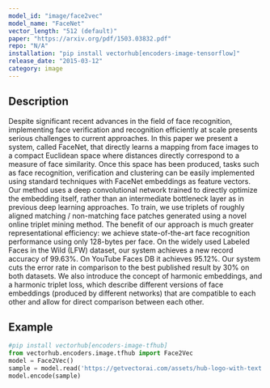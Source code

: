 ```yaml
---
model_id: "image/face2vec"
model_name: "FaceNet"
vector_length: "512 (default)"
paper: "https://arxiv.org/pdf/1503.03832.pdf"
repo: "N/A" 
installation: "pip install vectorhub[encoders-image-tensorflow]"
release_date: "2015-03-12"
category: image
---
```


## Description

Despite significant recent advances in the field of face recognition, implementing face verification and recognition efficiently at scale presents serious challenges to current approaches. In this paper we present a system, called FaceNet, that directly learns a mapping from face images to a compact Euclidean space where distances directly correspond to a measure of face similarity. Once this space has been produced, tasks such as face recognition, verification and clustering can be easily implemented using standard techniques with FaceNet embeddings as feature vectors.
Our method uses a deep convolutional network trained to directly optimize the embedding itself, rather than an intermediate bottleneck layer as in previous deep learning approaches. To train, we use triplets of roughly aligned matching / non-matching face patches generated using a novel online triplet mining method. The benefit of our approach is much greater representational efficiency: we achieve state-of-the-art face recognition performance using only 128-bytes per face.
On the widely used Labeled Faces in the Wild (LFW) dataset, our system achieves a new record accuracy of 99.63%. On YouTube Faces DB it achieves 95.12%. Our system cuts the error rate in comparison to the best published result by 30% on both datasets.
We also introduce the concept of harmonic embeddings, and a harmonic triplet loss, which describe different versions of face embeddings (produced by different networks) that are compatible to each other and allow for direct comparison between each other.

## Example

```python
#pip install vectorhub[encoders-image-tfhub]
from vectorhub.encoders.image.tfhub import Face2Vec
model = Face2Vec()
sample = model.read('https://getvectorai.com/assets/hub-logo-with-text.png')
model.encode(sample)
```
